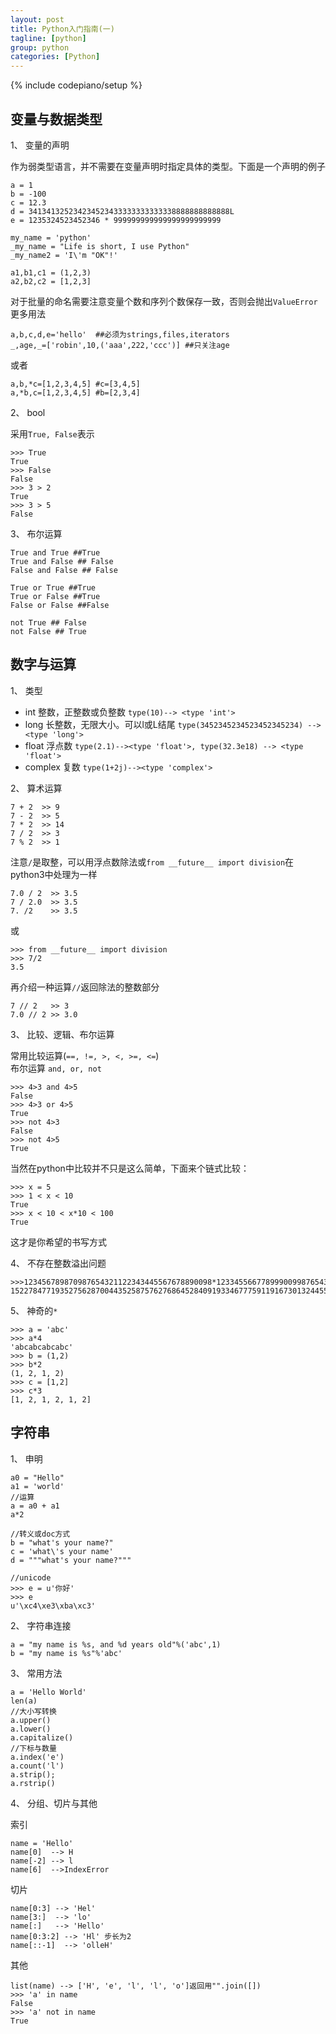 ```yaml
---
layout: post
title: Python入门指南(一)
tagline: [python] 
group: python
categories: [Python]
---
```

{% include codepiano/setup %}

## 变量与数据类型

1、 变量的声明

作为弱类型语言，并不需要在变量声明时指定具体的类型。下面是一个声明的例子

    a = 1
    b = -100
    c = 12.3
    d = 341341325234234523433333333333338888888888888L
    e = 1235324523452346 * 999999999999999999999999
    
    my_name = 'python'
    _my_name = "Life is short, I use Python"
    _my_name2 = 'I\'m "OK"!'
    
    a1,b1,c1 = (1,2,3)
    a2,b2,c2 = [1,2,3]

对于批量的命名需要注意变量个数和序列个数保存一致，否则会抛出`ValueError`更多用法

    a,b,c,d,e='hello'  ##必须为strings,files,iterators
    _,age,_=['robin',10,('aaa',222,'ccc')] ##只关注age

或者

    a,b,*c=[1,2,3,4,5] #c=[3,4,5]
    a,*b,c=[1,2,3,4,5] #b=[2,3,4]

2、 bool

采用`True, False`表示

    >>> True
    True
    >>> False
    False
    >>> 3 > 2
    True
    >>> 3 > 5
    False

3、 布尔运算

    True and True ##True
    True and False ## False
    False and False ## False
    
    True or True ##True
    True or False ##True
    False or False ##False
    
    not True ## False
    not False ## True

## 数字与运算


1、 类型

- int 整数，正整数或负整数 `type(10)--> <type 'int'>`
- long 长整数，无限大小。可以l或L结尾 `type(3452345234523452345234) --> <type 'long'>`
- float 浮点数 `type(2.1)--><type 'float'>, type(32.3e18) --> <type 'float'>`
- complex 复数 `type(1+2j)--><type 'complex'>`

2、 算术运算

    7 + 2  >> 9
    7 - 2  >> 5
    7 * 2  >> 14
    7 / 2  >> 3
    7 % 2  >> 1   

注意`/`是取整，可以用浮点数除法或`from __future__ import division`在python3中处理为一样

    7.0 / 2  >> 3.5  
    7 / 2.0  >> 3.5 
    7. /2    >> 3.5

或  

    >>> from __future__ import division
    >>> 7/2
    3.5

再介绍一种运算`//`返回除法的整数部分

    7 // 2   >> 3
    7.0 // 2 >> 3.0


3、 比较、逻辑、布尔运算

常用比较运算(`==, !=, >, <, >=, <=`)  
布尔运算 `and, or, not`

    >>> 4>3 and 4>5
    False
    >>> 4>3 or 4>5
    True
    >>> not 4>3
    False
    >>> not 4>5
    True

当然在python中比较并不只是这么简单，下面来个链式比较：

    >>> x = 5
    >>> 1 < x < 10
    True
    >>> x < 10 < x*10 < 100
    True

这才是你希望的书写方式

4、 不存在整数溢出问题

    >>>123456789870987654321122343445567678890098*123345566778999009987654333238766544
    15227847719352756287004435258757627686452840919334677759119167301324455281312L
    

5、 神奇的`*`

    >>> a = 'abc'
    >>> a*4
    'abcabcabcabc'
    >>> b = (1,2)
    >>> b*2
    (1, 2, 1, 2)
    >>> c = [1,2]
    >>> c*3
    [1, 2, 1, 2, 1, 2]


## 字符串

1、 申明

    a0 = "Hello"
    a1 = 'world'
    //运算
    a = a0 + a1
    a*2
    
    //转义或doc方式
    b = "what's your name?"
    c = 'what\'s your name'
    d = """what's your name?"""
    
    //unicode
    >>> e = u'你好'
    >>> e
    u'\xc4\xe3\xba\xc3'


2、 字符串连接

    a = "my name is %s, and %d years old"%('abc',1)
    b = "my name is %s"%'abc'

3、 常用方法

    a = 'Hello World'
    len(a)
    //大小写转换    
    a.upper()
    a.lower()
    a.capitalize()
    //下标与数量   
    a.index('e')
    a.count('l')
    a.strip();
    a.rstrip()

4、 分组、切片与其他

索引

    name = 'Hello'
    name[0]  --> H
    name[-2] --> l
    name[6]  -->IndexError

切片

    name[0:3] --> 'Hel'
    name[3:]  --> 'lo'
    name[:]   --> 'Hello'
    name[0:3:2] --> 'Hl' 步长为2
    name[::-1]  --> 'olleH'

其他

    list(name) --> ['H', 'e', 'l', 'l', 'o']返回用"".join([])
    >>> 'a' in name
    False
    >>> 'a' not in name
    True

